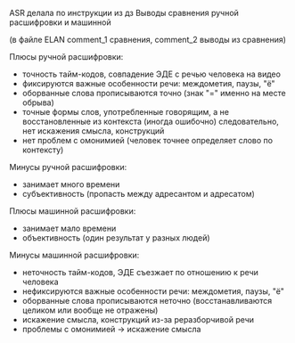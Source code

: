 ASR делала по инструкции из дз
Выводы сравнения ручной расшифровки и машинной

(в файле ELAN comment_1 сравнения, comment_2 выводы из сравнения)


Плюсы ручной расшифровки:
- точность тайм-кодов, совпадение ЭДЕ с речью человека на видео
- фиксируются важные особенности речи: междометия, паузы, "ё"
- оборванные слова прописываются точно (знак "=" именно на месте обрыва)
- точные формы слов, употребленные говорящим, а не восстановленные из контекста (иногда ошибочно)
  следовательно, нет искажения смысла, конструкций
- нет проблем с омонимией (человек точнее определяет слово по контексту)

Минусы ручной расшифровки:
- занимает много времени
- субъективность (пропасть между адресантом и адресатом)

Плюсы машинной расшифровки:
- занимает мало времени
- объективность (один результат у разных людей)

Минусы машинной расшифровки:
- неточность тайм-кодов, ЭДЕ съезжает по отношению к речи человека
- нефиксируются важные особенности речи: междометия, паузы, "ё"
- оборванные слова прописываются неточно (восстанавливаются целиком или вообще не отражены)
- искажение смысла, конструкций из-за реразборчивой речи
- проблемы с омонимией -> искажение смысла

   
